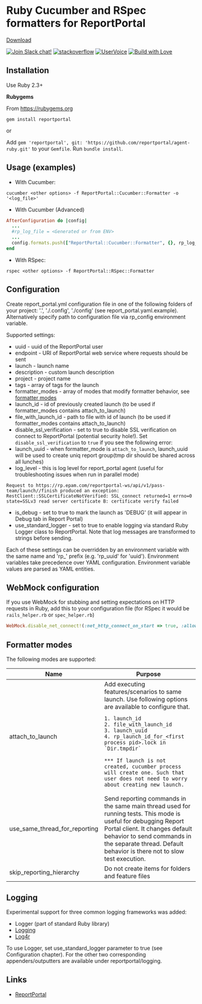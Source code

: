# Ruby Cucumber and RSpec formatters for ReportPortal

 [Download](https://rubygems.org/gems/reportportal)
 
[![Join Slack chat!](https://reportportal-slack-auto.herokuapp.com/badge.svg)](https://reportportal-slack-auto.herokuapp.com)
[![stackoverflow](https://img.shields.io/badge/reportportal-stackoverflow-orange.svg?style=flat)](http://stackoverflow.com/questions/tagged/reportportal)
[![UserVoice](https://img.shields.io/badge/uservoice-vote%20ideas-orange.svg?style=flat)](https://rpp.uservoice.com/forums/247117-report-portal)
[![Build with Love](https://img.shields.io/badge/build%20with-❤%EF%B8%8F%E2%80%8D-lightgrey.svg)](http://reportportal.io?style=flat)


## Installation

Use Ruby 2.3+

**Rubygems**

From https://rubygems.org

~~~~~~~~~~~~~~~~~~~~~~~~~~~~~~~~~~~~~~~~~~~~~~~~~~~~~~~~~~~~~~~~~~~~~~~~~~~~~~~~
gem install reportportal
~~~~~~~~~~~~~~~~~~~~~~~~~~~~~~~~~~~~~~~~~~~~~~~~~~~~~~~~~~~~~~~~~~~~~~~~~~~~~~~~

or

Add `gem 'reportportal', git: 'https://github.com/reportportal/agent-ruby.git'` to your `Gemfile`. Run `bundle install`.

## Usage (examples)

* With Cucumber:

```cucumber <other options> -f ReportPortal::Cucumber::Formatter -o '<log_file>'```

* With Cucumber (Advanced)

```ruby
AfterConfiguration do |config|
  ...
  #rp_log_file = <Generated or from ENV>
  ...
  config.formats.push(["ReportPortal::Cucumber::Formatter", {}, rp_log_file])
end 
```
* With RSpec:

```rspec <other options> -f ReportPortal::RSpec::Formatter```

## Configuration
Create report_portal.yml configuration file in one of the following folders of your project: '.', './.config', './config' (see report_portal.yaml.example).
Alternatively specify path to configuration file via rp_config environment variable.

Supported settings:

 - uuid - uuid of the ReportPortal user
 - endpoint - URI of ReportPortal web service where requests should be sent
 - launch - launch name
 - description - custom launch description
 - project - project name
 - tags - array of tags for the launch
 - formatter_modes - array of modes that modify formatter behavior, see [formatter modes](#formatter_modes)
 - launch_id - id of previously created launch (to be used if formatter_modes contains attach_to_launch)
 - file_with_launch_id - path to file with id of launch (to be used if formatter_modes contains attach_to_launch)
 - disable_ssl_verification - set to true to disable SSL verification on connect to ReportPortal (potential security hole!). Set `disable_ssl_verification` to `true` if you see the following error:
 - launch_uuid - when formatter_mode is `attach_to_launch`, launch_uuid will be used to create uniq report group(tmp dir should be shared across all lunches)
 - log_level - this is log level for report_portal agent (useful for troubleshooting issues when run in parallel mode)
```
Request to https://rp.epam.com/reportportal-ws/api/v1/pass-team/launch//finish produced an exception: RestClient::SSLCertificateNotVerified: SSL_connect returned=1 errno=0 state=SSLv3 read server certificate B: certificate verify failed
```
 - is_debug - set to true to mark the launch as 'DEBUG' (it will appear in Debug tab in Report Portal)
 - use_standard_logger - set to true to enable logging via standard Ruby Logger class to ReportPortal. Note that log messages are transformed to strings before sending.

Each of these settings can be overridden by an environment variable with the same name and 'rp_' prefix (e.g. 'rp_uuid' for 'uuid'). Environment variables take precedence over YAML configuration.
Environment variable values are parsed as YAML entities.

## WebMock configuration
If you use WebMock for stubbing and setting expectations on HTTP requests in Ruby,
add this to your configuration file (for RSpec it would be `rails_helper.rb` or `spec_helper.rb`)

```ruby
WebMock.disable_net_connect!(:net_http_connect_on_start => true, :allow_localhost => true, :allow => [/rp\.epam\.com/]) # Don't break Net::HTTP
```

<a name="formatter_modes"></a>
## Formatter modes

The following modes are supported:
<table><thead><tr><th>Name</th><th>Purpose</th></tr></thead>
<tbody>
<tr>
<td>attach_to_launch</td>
<td>
Add executing features/scenarios to same launch. 
Use following options are available to configure that. 

    1. launch_id
    2. file_with_launch_id 
    3. launch_uuid
    4. rp_launch_id_for_<first process pid>.lock in `Dir.tmpdir` 
    
    *** If launch is not created, cucumber process will create one. Such that user does not need to worry about creating new launch.
</td>
</tr>
<tr>
<td>use_same_thread_for_reporting</td>
<td>
Send reporting commands in the same main thread used for running tests. This mode is useful for debugging 
Report Portal client. It changes default behavior to send commands in the separate thread.
Default behavior is there not to slow test execution. </td>
</tr>
<tr>
<td>skip_reporting_hierarchy</td>
<td>
Do not create items for folders and feature files</td>
</tr>
</tbody>
</table>

## Logging
Experimental support for three common logging frameworks was added:

- Logger (part of standard Ruby library)
- [Logging](http://rubygems.org/gems/logging)
- [Log4r](https://rubygems.org/gems/log4r)

To use Logger, set use_standard_logger parameter to true (see Configuration chapter). For the other two corresponding appenders/outputters are available under reportportal/logging.

## Links

 - [ReportPortal](https://github.com/reportportal/)
